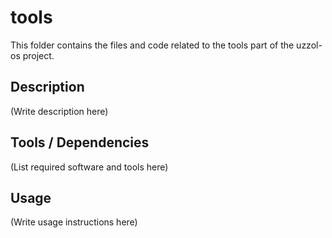# tools

This folder contains the files and code related to the tools part of the uzzol-os project.

## Description
(Write description here)

## Tools / Dependencies
(List required software and tools here)

## Usage
(Write usage instructions here)

